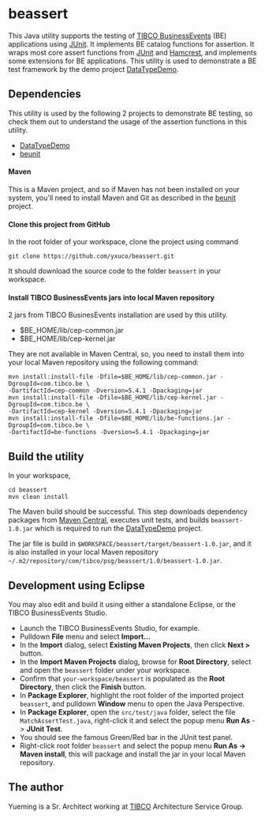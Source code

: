 # beassert
This Java utility supports the testing of [TIBCO BusinessEvents](https://docs.tibco.com/products/tibco-businessevents-5-2-0) (BE) applications using [JUnit](http://junit.org/).  It implements BE catalog functions for assertion.  It wraps most core assert functions from [JUnit](https://github.com/junit-team/junit) and [Hamcrest](https://github.com/hamcrest/JavaHamcrest), and implements some extensions for BE applications.  This utility is used to demonstrate a BE test framework by the demo project [DataTypeDemo](https://github.com/yxuco/DataTypeDemo).

## Dependencies
This utility is used by the following 2 projects to demonstrate BE testing, so check them out to understand the usage of the assertion functions in this utility.

 - [DataTypeDemo](https://github.com/yxuco/DataTypeDemo)
 - [beunit](https://github.com/yxuco/beunit)
 
#### Maven

This is a Maven project, and so if Maven has not been installed on your system, you'll need to install Maven and Git as described in the [beunit](https://github.com/yxuco/beunit) project.
    
#### Clone this project from GitHub

In the root folder of your workspace, clone the project using command

    git clone https://github.com/yxuco/beassert.git

It should download the source code to the folder `beassert` in your workspace. 

#### Install TIBCO BusinessEvents jars into local Maven repository

2 jars from TIBCO BusinesEvents installation are used by this utility.

 - $BE_HOME/lib/cep-common.jar
 - $BE_HOME/lib/cep-kernel.jar
 
They are not available in Maven Central, so, you need to install them into your local Maven repository using the following command:

    mvn install:install-file -Dfile=$BE_HOME/lib/cep-common.jar -DgroupId=com.tibco.be \
    -DartifactId=cep-common -Dversion=5.4.1 -Dpackaging=jar
    mvn install:install-file -Dfile=$BE_HOME/lib/cep-kernel.jar -DgroupId=com.tibco.be \
    -DartifactId=cep-kernel -Dversion=5.4.1 -Dpackaging=jar
    mvn install:install-file -Dfile=$BE_HOME/lib/be-functions.jar -DgroupId=com.tibco.be \
    -DartifactId=be-functions -Dversion=5.4.1 -Dpackaging=jar

## Build the utility

In your workspace,

    cd beassert
    mvn clean install

The Maven build should be successful.  This step downloads dependency packages from [Maven Central](http://search.maven.org/), executes unit tests, and builds `beassert-1.0.jar` which is required to run the [DataTypeDemo](https://github.com/yxuco/DataTypeDemo) project.

The jar file is build in `$WORKSPACE/beassert/target/beassert-1.0.jar`, and it is also installed in your local Maven repository `~/.m2/repository/com/tibco/psg/beassert/1.0/beassert-1.0.jar`.

## Development using Eclipse
 
You may also edit and build it using either a standalone Eclipse, or the TIBCO BusinessEvents Studio.

 - Launch the TIBCO BusinessEvents Studio, for example.
 - Pulldown **File** menu and select **Import...**
 - In the **Import** dialog, select **Existing Maven Projects**, then click **Next >** button.
 - In the **Import Maven Projects** dialog, browse for **Root Directory**, select and open the `beassert` folder under your workspace.
 - Confirm that `your-workspace/beassert` is populated as the **Root Directory**, then click the **Finish** button.
 - In **Package Explorer**, highlight the root folder of the imported project `beassert`, and pulldown **Window** menu to open the Java Perspective.
 - In **Package Explorer**, open the `src/test/java` folder, select the file `MatchAssertTest.java`, right-click it and select the popup menu **Run As** -> **JUnit Test**.
 - You should see the famous Green/Red bar in the JUnit test panel.
 - Right-click root folder `beassert` and select the popup menu **Run As -> Maven install**, this will package and install the jar in your local Maven repository.

## The author

Yueming is a Sr. Architect working at [TIBCO](http://www.tibco.com/) Architecture Service Group.
